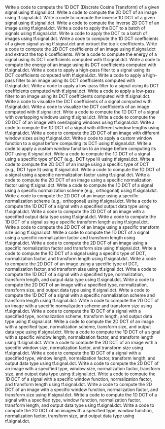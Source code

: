Write a code to compute the 1D DCT (Discrete Cosine Transform) of a given signal using tf.signal.dct.
Write a code to compute the 2D DCT of an image using tf.signal.dct.
Write a code to compute the inverse 1D DCT of a given signal using tf.signal.dct.
Write a code to compute the inverse 2D DCT of an image using tf.signal.dct.
Write a code to apply the DCT to a batch of signals using tf.signal.dct.
Write a code to apply the DCT to a batch of images using tf.signal.dct.
Write a code to compute the 1D DCT coefficients of a given signal using tf.signal.dct and extract the top k coefficients.
Write a code to compute the 2D DCT coefficients of an image using tf.signal.dct and extract the top k coefficients.
Write a code to compute the energy of a signal using its DCT coefficients computed with tf.signal.dct.
Write a code to compute the energy of an image using its DCT coefficients computed with tf.signal.dct.
Write a code to apply a high-pass filter to a signal using its DCT coefficients computed with tf.signal.dct.
Write a code to apply a high-pass filter to an image using its DCT coefficients computed with tf.signal.dct.
Write a code to apply a low-pass filter to a signal using its DCT coefficients computed with tf.signal.dct.
Write a code to apply a low-pass filter to an image using its DCT coefficients computed with tf.signal.dct.
Write a code to visualize the DCT coefficients of a signal computed with tf.signal.dct.
Write a code to visualize the DCT coefficients of an image computed with tf.signal.dct.
Write a code to compute the 1D DCT of a signal with overlapping windows using tf.signal.dct.
Write a code to compute the 2D DCT of an image with overlapping windows using tf.signal.dct.
Write a code to compute the 1D DCT of a signal with different window lengths using tf.signal.dct.
Write a code to compute the 2D DCT of an image with different window sizes using tf.signal.dct.
Write a code to apply a custom window function to a signal before computing its DCT using tf.signal.dct.
Write a code to apply a custom window function to an image before computing its DCT using tf.signal.dct.
Write a code to compute the 1D DCT of a signal using a specific type of DCT (e.g., DCT type II) using tf.signal.dct.
Write a code to compute the 2D DCT of an image using a specific type of DCT (e.g., DCT type II) using tf.signal.dct.
Write a code to compute the 1D DCT of a signal using a specific normalization factor using tf.signal.dct.
Write a code to compute the 2D DCT of an image using a specific normalization factor using tf.signal.dct.
Write a code to compute the 1D DCT of a signal using a specific normalization scheme (e.g., orthogonal) using tf.signal.dct.
Write a code to compute the 2D DCT of an image using a specific normalization scheme (e.g., orthogonal) using tf.signal.dct.
Write a code to compute the 1D DCT of a signal with a specified output data type using tf.signal.dct.
Write a code to compute the 2D DCT of an image with a specified output data type using tf.signal.dct.
Write a code to compute the 1D DCT of a signal using a specific transform length using tf.signal.dct.
Write a code to compute the 2D DCT of an image using a specific transform size using tf.signal.dct.
Write a code to compute the 1D DCT of a signal using a specific normalization factor and transform length using tf.signal.dct.
Write a code to compute the 2D DCT of an image using a specific normalization factor and transform size using tf.signal.dct.
Write a code to compute the 1D DCT of a signal using a specific type of DCT, normalization factor, and transform length using tf.signal.dct.
Write a code to compute the 2D DCT of an image using a specific type of DCT, normalization factor, and transform size using tf.signal.dct.
Write a code to compute the 1D DCT of a signal with a specified type, normalization, transform length, and output data type using tf.signal.dct.
Write a code to compute the 2D DCT of an image with a specified type, normalization, transform size, and output data type using tf.signal.dct.
Write a code to compute the 1D DCT of a signal with a specific normalization scheme and transform length using tf.signal.dct.
Write a code to compute the 2D DCT of an image with a specific normalization scheme and transform size using tf.signal.dct.
Write a code to compute the 1D DCT of a signal with a specified type, normalization scheme, transform length, and output data type using tf.signal.dct.
Write a code to compute the 2D DCT of an image with a specified type, normalization scheme, transform size, and output data type using tf.signal.dct.
Write a code to compute the 1D DCT of a signal with a specific window length, normalization factor, and transform length using tf.signal.dct.
Write a code to compute the 2D DCT of an image with a specific window size, normalization factor, and transform size using tf.signal.dct.
Write a code to compute the 1D DCT of a signal with a specified type, window length, normalization factor, transform length, and output data type using tf.signal.dct.
Write a code to compute the 2D DCT of an image with a specified type, window size, normalization factor, transform size, and output data type using tf.signal.dct.
Write a code to compute the 1D DCT of a signal with a specific window function, normalization factor, and transform length using tf.signal.dct.
Write a code to compute the 2D DCT of an image with a specific window function, normalization factor, and transform size using tf.signal.dct.
Write a code to compute the 1D DCT of a signal with a specified type, window function, normalization factor, transform length, and output data type using tf.signal.dct.
Write a code to compute the 2D DCT of an imagewith a specified type, window function, normalization factor, transform size, and output data type using tf.signal.dct.